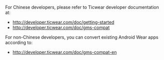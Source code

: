 For Chinese developers, please refer to Ticwear developer documentation at:
* http://developer.ticwear.com/doc/getting-started
* http://developer.ticwear.com/doc/gms-compat

For non-Chinese developers, you can convert existing Android Wear apps according to:
* http://developer.ticwear.com/doc/gms-compat-en
